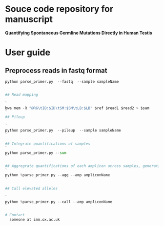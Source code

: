 # Souce code repository for manuscript
**Quantifying Spontaneous Germline Mutations Directly in Human Testis**

# User guide

## Preprocess reads in fastq format

```python
python parse_primer.py  --fastq  --sample sampleName


## Read mapping

`
bwa mem -R "@RG\tID:$ID\tSM:$SM\tLB:$LB" $ref $read1 $read2 > $sam
`
## Pileup

`
python parse_primer.py  --pileup  --sample sampleName
`

## Integrate quantifications of samples
`
python parse_primer.py --sum
`

## Aggregrate quantifications of each amplicon across samples, generating files/plots per amplicon
`
python %parse_primer.py --agg --amp ampliconName
`

## Call elevated alleles

`
python %parse_primer.py --call --amp ampliconName
`

# Contact
  someone at imm.ox.ac.uk